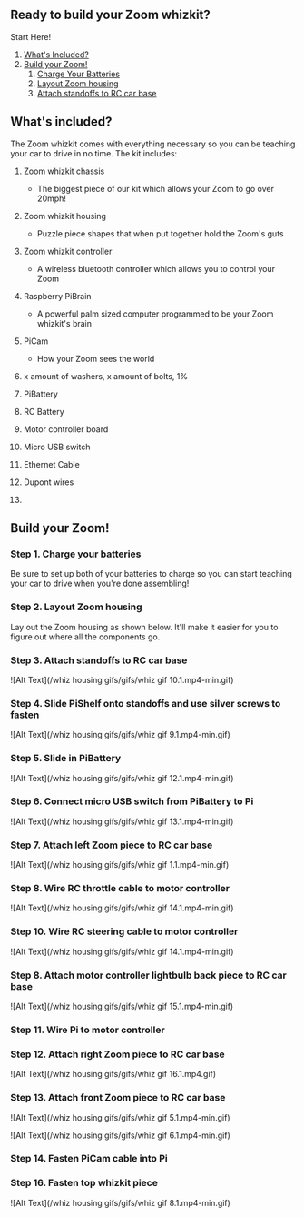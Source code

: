 ## Ready to build your Zoom whizkit? 

Start Here!

1. [What's Included?](#whats-included)
2. [Build your Zoom!](#build-your-zoom)
   1. [Charge Your Batteries](#step-1.-charge-your-batteries)
   2. [Layout Zoom housing](#step-2.-layout-zoom-housing)
   3. [Attach standoffs to RC car base ](#step-3.-attach-standoffs-to-RC-car-base)

## What's included? 

The Zoom whizkit comes with everything necessary so you can be teaching your car to drive in no time. The kit includes:

1. Zoom whizkit chassis

   - The biggest piece of our kit which allows your Zoom to go over 20mph!
2. Zoom whizkit housing

   - Puzzle piece shapes that when put together hold the Zoom's guts
3. Zoom whizkit controller

   - A wireless bluetooth controller which allows you to control your Zoom
4. Raspberry PiBrain

   - A powerful palm sized computer programmed to be your Zoom whizkit's brain
5. PiCam

   - How your Zoom sees the world
6. x amount of washers, x amount of bolts, 1% 
7. PiBattery
8. RC Battery
9. Motor controller board
10. Micro USB switch
11. Ethernet Cable
12. Dupont wires
13. 


## Build your Zoom!

### Step 1. Charge your batteries

Be sure to set up both of your batteries to charge so you can start teaching your car to drive when you're done assembling!

### Step 2. Layout Zoom housing

Lay out the Zoom housing as shown below. It'll make it easier for you to figure out where all the components go. 

### Step 3. Attach standoffs to RC car base

![Alt Text](/whiz housing gifs/gifs/whiz gif 10.1.mp4-min.gif)

### Step 4. Slide PiShelf onto standoffs and use silver screws to fasten

![Alt Text](/whiz housing gifs/gifs/whiz gif 9.1.mp4-min.gif)

### Step 5. Slide in PiBattery

![Alt Text](/whiz housing gifs/gifs/whiz gif 12.1.mp4-min.gif)

### Step 6. Connect micro USB switch from PiBattery to Pi

![Alt Text](/whiz housing gifs/gifs/whiz gif 13.1.mp4-min.gif)

### Step 7. Attach left Zoom piece to RC car base

![Alt Text](/whiz housing gifs/gifs/whiz gif 1.1.mp4-min.gif)

### Step 8. Wire RC throttle cable to motor controller

![Alt Text](/whiz housing gifs/gifs/whiz gif 14.1.mp4-min.gif)

### Step 10. Wire RC steering cable to motor controller

![Alt Text](/whiz housing gifs/gifs/whiz gif 14.1.mp4-min.gif)

### Step 8. Attach motor controller lightbulb back piece to RC car base

![Alt Text](/whiz housing gifs/gifs/whiz gif 15.1.mp4-min.gif)

### Step 11. Wire Pi to motor controller

### Step 12. Attach right Zoom piece to RC car base

![Alt Text](/whiz housing gifs/gifs/whiz gif 16.1.mp4.gif)

### Step 13. Attach front Zoom piece to RC car base

![Alt Text](/whiz housing gifs/gifs/whiz gif 5.1.mp4-min.gif)

![Alt Text](/whiz housing gifs/gifs/whiz gif 6.1.mp4-min.gif)

### Step 14. Fasten PiCam cable into Pi

### Step 16. Fasten top whizkit piece

![Alt Text](/whiz housing gifs/gifs/whiz gif 8.1.mp4-min.gif)
